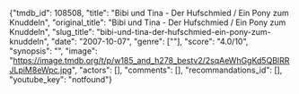 {"tmdb_id": 108508, "title": "Bibi und Tina - Der Hufschmied / Ein Pony zum Knuddeln", "original_title": "Bibi und Tina - Der Hufschmied / Ein Pony zum Knuddeln", "slug_title": "bibi-und-tina-der-hufschmied-ein-pony-zum-knuddeln", "date": "2007-10-07", "genre": [""], "score": "4.0/10", "synopsis": "", "image": "https://image.tmdb.org/t/p/w185_and_h278_bestv2/2sqAeWhGgKd5QBlRRJLpiM8eWpc.jpg", "actors": [], "comments": [], "recommandations_id": [], "youtube_key": "notfound"}